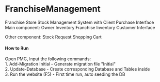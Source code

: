 # FranchiseManagement
Franchise Store Stock Management System with Client Purchase Interface 
Main component:
   Owner Inventory
   Franchise Inventory
   Customer Inferface 

Other component:
   Stock Request
   Shopping Cart
   
<h4>How to Run</h4>
<p>Open PMC, Input the following commands:<br>
1. Add-Migration Initial	- Generate migration file "Initial"<br>
2. Update-Database		   - Create corresponding Database and Tables inside<br>
3. Run the website (F5) 	- First time run, auto seeding the DB<br>
</p>
